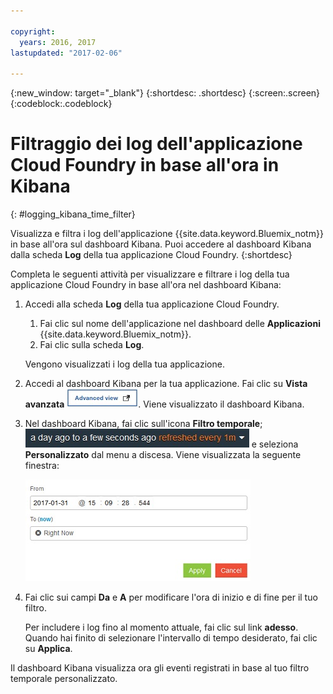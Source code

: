 ```yaml
---

copyright:
  years: 2016, 2017
lastupdated: "2017-02-06"

---
```



{:new_window: target="_blank"}
{:shortdesc: .shortdesc}
{:screen:.screen}
{:codeblock:.codeblock}


# Filtraggio dei log dell'applicazione Cloud Foundry in base all'ora in Kibana
<!-- for example, Uploading your data -->
{: #logging_kibana_time_filter}


Visualizza e filtra i log dell'applicazione {{site.data.keyword.Bluemix_notm}} in base all'ora sul dashboard Kibana. Puoi accedere al dashboard Kibana dalla scheda **Log** della tua applicazione Cloud Foundry. 
{:shortdesc}

Completa le seguenti attività per visualizzare e filtrare i log della tua applicazione Cloud Foundry in base all'ora nel dashboard Kibana:

1. Accedi alla scheda **Log** della tua applicazione Cloud Foundry. 

    1. Fai clic sul nome dell'applicazione nel dashboard delle **Applicazioni** {{site.data.keyword.Bluemix_notm}}.
    2. Fai clic sulla scheda **Log**. 
    
    Vengono visualizzati i log della tua applicazione.

2. Accedi al dashboard Kibana per la tua applicazione. Fai clic su **Vista avanzata** ![link Vista avanzata](images/logging_advanced_view.jpg). Viene visualizzato il dashboard Kibana.


3. Nel dashboard Kibana, fai clic sull'icona **Filtro temporale**; ![Filtro temporale Kibana](images/logging_kibana_time_filter.jpg) e seleziona **Personalizzato** dal menu a discesa. Viene visualizzata la seguente finestra:

    ![Filtro temporale personalizzato sul dashboard Kibana](images/logging_custom_time_filter.jpg)

4. Fai clic sui campi **Da** e **A** per modificare l'ora di inizio e di fine per il tuo filtro. 
    
    Per includere i log fino al momento attuale, fai clic sul link **adesso**. 
    Quando hai finito di selezionare l'intervallo di tempo desiderato, fai clic su **Applica**. 

Il dashboard Kibana visualizza ora gli eventi registrati in base al tuo filtro temporale personalizzato.
